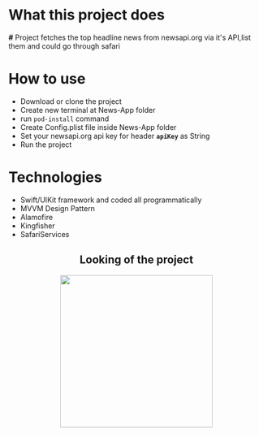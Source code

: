 <h1>What this project does</h1>
<b>#</b> Project fetches the top headline news from newsapi.org via it's API,list them and could go through safari 


<h1>How to use</h1>
<div>
  <ul>
    <li>Download or clone the project</li>
    <li>Create new terminal at News-App folder</li>
    <li>run <code>pod-install</code> command</li>
    <li>Create Config.plist file inside News-App folder</li>
    <li>Set your newsapi.org api key for header <b><code>apiKey</code></b> as String</li>
    <li>Run the project</li>
  </ul> 
</div>
<h1>Technologies</h1>
<ul>
   <li> Swift/UIKit framework and coded all programmatically</li>
  <li> MVVM Design Pattern</li>
  <li> Alamofire </li>
  <li> Kingfisher </li>
  <li> SafariServices </li>
  </ul>
<div align="center"> 
<h2>Looking of the project</h2>



  <img src="https://github.com/malicelebii/News-App/assets/44670988/c324bb97-0a54-47d5-9810-12caf0738004" width="300"/>
</div>
